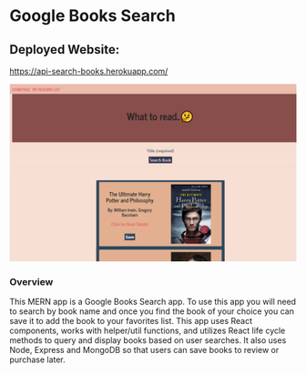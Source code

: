 # Google Books Search  

## Deployed Website: 

https://api-search-books.herokuapp.com/ 



![app image](/client/public/MERN-Google-book-search-pic.png)



### Overview

This MERN app is a Google Books Search app. To use this app you will need to search by book name and once you find the book of your choice you can save it to add the book to your favorites list. This app uses React components, works with helper/util functions, and utilizes React life cycle methods to query and display books based on user searches. It also uses Node, Express and MongoDB so that users can save books to review or purchase later.








